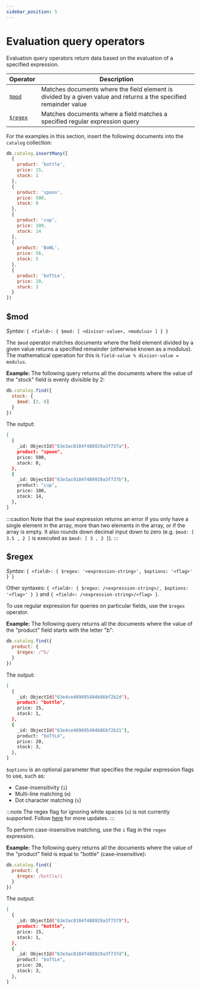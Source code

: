 ```yaml
---
sidebar_position: 5
---
```


# Evaluation query operators

Evaluation query operators return data based on the evaluation of a specified expression.

| Operator           | Description                                                                                                       |
| ------------------ | ----------------------------------------------------------------------------------------------------------------- |
| [`$mod`](#mod)     | Matches documents where the field element is divided by a given value and returns a the specified remainder value |
| [`$regex`](#regex) | Matches documents where a field matches a specified regular expression query                                      |

For the examples in this section, insert the following documents into the `catalog` collection:

```js
db.catalog.insertMany([
  {
    product: 'bottle',
    price: 15,
    stock: 1
  },
  {
    product: 'spoon',
    price: 500,
    stock: 0
  },
  {
    product: 'cup',
    price: 100,
    stock: 14
  },
  {
    product: 'BoWL',
    price: 56,
    stock: 5
  },
  {
    product: 'boTtLe',
    price: 20,
    stock: 3
  }
])
```

## $mod

_Syntax_: `{ <field>: { $mod: [ <divisor-value>, <modulus> ] } }`

The `$mod` operator matches documents where the field element divided by a given value returns a specified remainder (otherwise known as a modulus).
The mathematical operation for this is `field-value % divisor-value = modulus`.

**Example:** The following query returns all the documents where the value of the "stock" field is evenly divisible by 2:

```js
db.catalog.find({
  stock: {
    $mod: [2, 0]
  }
})
```

The output:

```sh
[
  {
    _id: ObjectId("63e3ac0184f488929a3f737a"),
    product: "spoon",
    price: 500,
    stock: 0,
  },
  {
    _id: ObjectId("63e3ac0184f488929a3f737b"),
    product: "cup",
    price: 100,
    stock: 14,
  },
]
```

:::caution
Note that the `$mod` expression returns an error if you only have a single element in the array, more than two elements in the array, or if the array is empty.
It also rounds down decimal input down to zero (e.g. `$mod: [ 3.5 , 2 ]` is executed as `$mod: [ 3 , 2 ]`).
:::

## $regex

_Syntax_: `{ <field>: { $regex: '<expression-string>', $options: '<flag>' } }`

Other syntaxes: `{ <field>: { $regex: /<expression-string>/, $options: '<flag>' } }` and `{ <field>: /<expression-string>/<flag> }`.

To use regular expression for queries on particular fields, use the `$regex` operator.

**Example:** The following query returns all the documents where the value of the "product" field starts with the letter "b":

```js
db.catalog.find({
  product: {
    $regex: /^b/
  }
})
```

The output:

```sh
[
  {
    _id: ObjectId("63e4ce469695494b86bf2b2d"),
    product: "bottle",
    price: 15,
    stock: 1,
  },
  {
    _id: ObjectId("63e4ce469695494b86bf2b31"),
    product: "boTtLe",
    price: 20,
    stock: 3,
  },
]
```

`$options` is an optional parameter that specifies the regular expression flags to use, such as:

- Case-insensitivity (`i`)
- Multi-line matching (`m`)
- Dot character matching (`s`)

:::note
The regex flag for ignoring white spaces (`x`) is not currently supported.
Follow [here](https://github.com/FerretDB/FerretDB/issues/592) for more updates.
:::

To perform case-insensitive matching, use the `i` flag in the `regex` expression.

**Example:** The following query returns all the documents where the value of the "product" field is equal to "bottle" (case-insensitive):

```js
db.catalog.find({
  product: {
    $regex: /bottle/i
  }
})
```

The output:

```sh
[
  {
    _id: ObjectId("63e3ac0184f488929a3f7379"),
    product: "bottle",
    price: 15,
    stock: 1,
  },
  {
    _id: ObjectId("63e3ac0184f488929a3f737d"),
    product: "boTtLe",
    price: 20,
    stock: 3,
  },
]
```
